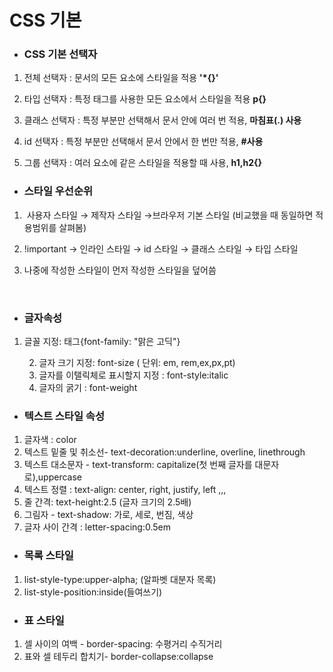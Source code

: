 # CSS 기본



- ###  CSS 기본 선택자

1. 전체 선택자 : 문서의 모든 요소에 스타일을 적용 **'*{}'**

2. 타입 선택자 : 특정 태그를 사용한 모든 요소에서 스타일을 적용 **p{}**

3. 클래스 선택자 : 특정 부분만 선택해서 문서 안에 여러 번 적용, **마침표(.) 사용**

4. id 선택자 : 특정 부분만 선택해서 문서 안에서 한 번만 적용, **#사용**

5. 그룹 선택자 : 여러 요소에 같은 스타일을 적용할 때 사용, **h1,h2{}**  

   



- ### 스타일 우선순위

1. ​	사용자 스타일 → 제작자 스타일 →브라우저 기본 스타일 (비교했을 때 동일하면 적용범위를 살펴봄)

2. !important → 인라인 스타일 → id 스타일 → 클래스 스타일 → 타입 스타일 

3. 나중에 작성한 스타일이 먼저 작성한 스타일을 덮어씀  

   

​	

- ### 글자속성

1. 글꼴 지정: 태그{font-family: "맑은 고딕"}

	2. 글자 크기 지정: font-size ( 단위: em, rem,ex,px,pt)
	2. 글자를 이탤릭체로 표시할지 지정 : font-style:italic
	2. 글자의 굵기 : font-weight  





- ### 텍스트 스타일 속성

1. 글자색 : color
2. 텍스트 밑줄 및 취소선- text-decoration:underline, overline, linethrough
3. 텍스트 대소문자 - text-transform: capitalize(첫 번째 글자를 대문자로),uppercase
4. 텍스트 정렬 : text-align: center, right, justify, left ,,,
5. 줄 간격: text-height:2.5 (글자 크기의 2.5배)
6. 그림자 - text-shadow: 가로, 세로, 번짐, 색상
7. 글자 사이 간격 : letter-spacing:0.5em  





- ### 목록 스타일

1. list-style-type:upper-alpha;  (알파벳 대분자 목록)
2. list-style-position:inside(들여쓰기)  





- ### 표 스타일 

1. 셀 사이의 여백 - border-spacing: 수평거리 수직거리
2. 표와 셀 테두리 합치기- border-collapse:collapse  

